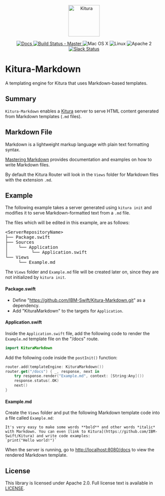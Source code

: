 <p align="center">
    <a href="http://kitura.io/">
        <img src="https://raw.githubusercontent.com/IBM-Swift/Kitura/master/Sources/Kitura/resources/kitura-bird.svg?sanitize=true" height="100" alt="Kitura">
    </a>
</p>


<p align="center">
    <a href="http://www.kitura.io/">
        <img src="https://img.shields.io/badge/docs-kitura.io-1FBCE4.svg" alt="Docs">
    </a>
    <a href="https://travis-ci.org/IBM-Swift/Kitura-Markdown">
        <img src="https://travis-ci.org/IBM-Swift/Kitura-Markdown.svg?branch=master" alt="Build Status - Master">
    </a>
        <img src="https://img.shields.io/badge/os-Mac%20OS%20X-green.svg?style=flat" alt="Mac OS X">
        <img src="https://img.shields.io/badge/os-linux-green.svg?style=flat" alt="Linux">
        <img src="https://img.shields.io/badge/license-Apache2-blue.svg?style=flat" alt="Apache 2">
    <a href="http://swift-at-ibm-slack.mybluemix.net/">
        <img src="http://swift-at-ibm-slack.mybluemix.net/badge.svg" alt="Slack Status">
    </a>
</p>

# Kitura-Markdown
A templating engine for Kitura that uses Markdown-based templates.

## Summary
`Kitura-Markdown` enables a [Kitura](https://github.com/IBM-Swift/Kitura) server to serve HTML content generated from Markdown templates (`.md` files).

## Markdown File
Markdown is a lightweight markup language with plain text formatting syntax.

[Mastering Markdown](https://guides.github.com/features/mastering-markdown/) provides documentation and examples on how to write Markdown files.

By default the Kitura Router will look in the `Views` folder for Markdown files with the extension `.md`.


## Example
The following example takes a server generated using `kitura init` and modifies it to serve Markdown-formatted text from a `.md` file.

The files which will be edited in this example, are as follows:

<pre>
&lt;ServerRepositoryName&gt;
├── Package.swift
├── Sources
│    └── Application
│         └── Application.swift
└── Views
     └── Example.md
</pre>

The `Views` folder and `Example.md` file will be created later on, since they are not initialized by `kitura init`.

#### Package.swift
* Define "https://github.com/IBM-Swift/Kitura-Markdown.git" as a dependency.
* Add "KituraMarkdown" to the targets for `Application`.

#### Application.swift
Inside the `Application.swift` file, add the following code to render the `Example.md` template file on the "/docs" route.

```swift
import KituraMarkdown
```

Add the following code inside the `postInit()` function:

```swift
router.add(templateEngine: KituraMarkdown())
router.get("/docs") { _, response, next in
    try response.render("Example.md", context: [String:Any]())
    response.status(.OK)
    next()
}
```

#### Example.md
Create the `Views` folder and put the following Markdown template code into a file called `Example.md`:

```
It's very easy to make some words **bold** and other words *italic* with Markdown. You can even [link to Kitura](https://github.com/IBM-Swift/Kitura) and write code examples:
`print("Hello world!")`
```

When the server is running, go to [http://localhost:8080/docs](http://localhost:8080/docs) to view the rendered Markdown template.

## License
This library is licensed under Apache 2.0. Full license text is available in [LICENSE](https://github.com/IBM-Swift/Kitura-Markdown/blob/master/LICENSE.txt).
